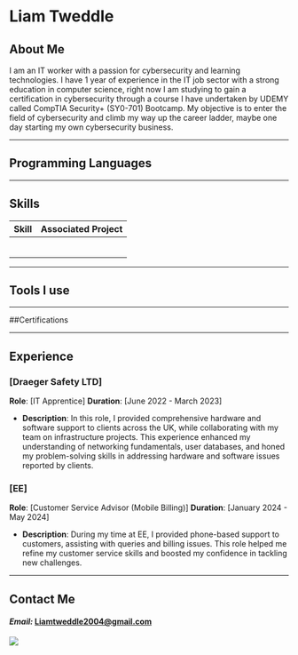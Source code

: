 # Liam Tweddle


## About Me
I am an IT worker with a passion for cybersecurity and learning technologies. I have 1 year of experience in the IT job sector with a strong education in computer science, right now I am studying to gain a certification in cybersecurity through a course I have undertaken by UDEMY called CompTIA Security+ (SY0-701) Bootcamp. My objective is to enter the field of cybersecurity and climb my way up the career ladder, maybe one day starting my own cybersecurity business.

---
## Programming Languages


---



## Skills
                
| Skill                                         | Associated Project         |
|-----------------------------------------------|----------------------------|
|                                               |                            |
|                                               |                            |
|                                               |                            |
|                                               |                            |
|                                               |                            |
|                                               |                            |

---


## Tools I use




---

##Certifications


---


## Experience

### [Draeger Safety LTD]
**Role**: [IT Apprentice]
**Duration**: [June 2022 - March 2023]
- **Description**: In this role, I provided comprehensive hardware and software support to clients across the UK, while collaborating with my team on infrastructure projects. This experience enhanced my understanding of networking fundamentals, user databases, and honed my problem-solving skills in addressing hardware and software issues reported by clients.

### [EE]
**Role**: [Customer Service Advisor (Mobile Billing)]
**Duration**: [January 2024 - May 2024]
- **Description**: During my time at EE, I provided phone-based support to customers, assisting with queries and billing issues. This role helped me refine my customer service skills and boosted my confidence in tackling new challenges.

---

## Contact Me
#### *Email:* Liamtweddle2004@gmail.com
<a href="https://www.linkedin.com/in/liam-tweddle-965b24272/"><img src="https://img.shields.io/badge/-LinkedIn-0072b1?&style=for-the-badge&logo=linkedin&logoColor=white" /></a> <br>



